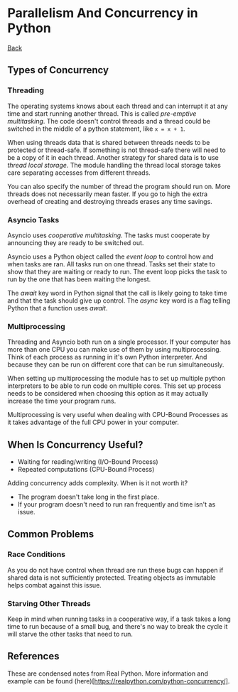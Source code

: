 
# Parallelism And Concurrency in Python
[Back](README.md)

## Types of Concurrency

### Threading
The operating systems knows about each thread and can interrupt it at any time
and start running another thread. This is called _pre-emptive multitasking_.
The code doesn't control threads and a thread could be switched in the middle of a
python statement, like `x = x + 1`.

When using threads  data that is shared between threads needs to be protected or 
thread-safe. If something is not thread-safe there will need to be a copy of it 
in each thread. Another strategy for shared data is to use _thread local 
storage_. The module handling the thread local storage takes care separating 
accesses from different threads.

You can also specify the number of thread the program should run on. More threads
does not necessarily mean faster. If you go to high the extra overhead of creating
and destroying threads erases any time savings.

### Asyncio Tasks
Asyncio uses _cooperative multitasking_. The tasks must cooperate by announcing 
they are ready to be switched out. 

Asyncio uses a Python object called the _event loop_ to control how and when 
tasks are ran. All tasks run on one thread. Tasks set their state to show that 
they are waiting or ready to run. The event loop picks the task to run by 
the one that has been waiting the longest.

The _await_ key word in Python signal that the call is likely going to
take time and that the task should give up control. The _async_ key word
is a flag telling Python that a function uses _await_.

### Multiprocessing
Threading and Asyncio both run on a single processor. If your computer has more 
than one CPU you can make use of them by using multiprocessing. Think of each 
process as running in it's own Python interpreter. And because they can be run on 
different core that can be run simultaneously.

When setting up multiprocessing the module has to set up multiple python 
interpreters to be able to run code on multiple cores. This set up process needs
to be considered when choosing this option as it may actually increase the 
time your program runs.

Multiprocessing is very useful when dealing with CPU-Bound Processes as it takes 
advantage of the full CPU power in your computer.

## When Is Concurrency Useful?
* Waiting for reading/writing (I/O-Bound Process)
* Repeated computations (CPU-Bound Process)

Adding concurrency adds complexity. When is it not worth it?
* The program doesn't take long in the first place. 
* If your program doesn't need to run ran frequently and time isn't as issue.

## Common Problems
### Race Conditions
As you do not have control when thread are run these bugs can happen 
if shared data is not sufficiently protected. Treating objects as immutable 
helps combat against this issue.

### Starving Other Threads
Keep in mind when running tasks in a cooperative way, if a task takes a long time
to run because of a small bug, and there's no way to break the cycle it will starve
the other tasks that need to run.

## References
These are condensed notes from Real Python. More information and example can 
be found (here)[https://realpython.com/python-concurrency/].
